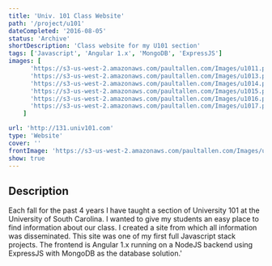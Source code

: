 ```yaml
---
title: 'Univ. 101 Class Website'
path: '/project/u101'
dateCompleted: '2016-08-05'
status: 'Archive'
shortDescription: 'Class website for my U101 section'
tags: ['Javascript', 'Angular 1.x', 'MongoDB', 'ExpressJS']
images: [
      'https://s3-us-west-2.amazonaws.com/paultallen.com/Images/u1011.png',
      'https://s3-us-west-2.amazonaws.com/paultallen.com/Images/u1013.png',
      'https://s3-us-west-2.amazonaws.com/paultallen.com/Images/u1014.png',
      'https://s3-us-west-2.amazonaws.com/paultallen.com/Images/u1015.png',
      'https://s3-us-west-2.amazonaws.com/paultallen.com/Images/u1016.png',
      'https://s3-us-west-2.amazonaws.com/paultallen.com/Images/u1017.png',
    ]

url: 'http://131.univ101.com'
type: 'Website'
cover: ''
frontImage: 'https://s3-us-west-2.amazonaws.com/paultallen.com/Images/u101+site+cover.png'
show: true
---
```


## Description

Each fall for the past 4 years I have taught a section of University 101 at the University of South Carolina. I wanted to give my students an easy place to find information about our class. I created a site from which all information was disseminated. This site was one of my first full Javascript stack projects. The frontend is Angular 1.x running on a NodeJS backend using ExpressJS with MongoDB as the database solution.'